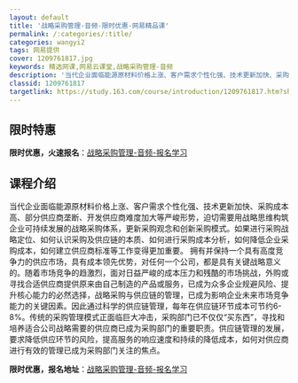 ```yaml
---
layout: default
title: '战略采购管理-音频-限时优惠-网易精品课'
permalink: /:categories/:title/
categories: wangyi2
tags: 网易提供
cover: 1209761817.jpg
keywords: 精选网课,网易云课堂,战略采购管理-音频
description: '当代企业面临能源原材料价格上涨、客户需求个性化强、技术更新加快、采购成本高、部分供应商垄断、开发供应商难度加大等严峻形势'
classid: 1209761817
targetlink: https://study.163.com/course/introduction/1209761817.htm?share=1&shareId=1025206652&utm_campaign=share&utm_medium=iphoneShare&utm_source=&utm_u=1025206652
---
```


## 限时特惠

**限时优惠，火速报名**：[战略采购管理-音频-报名学习](https://study.163.com/course/introduction/1209761817.htm?share=1&shareId=1025206652&utm_campaign=share&utm_medium=iphoneShare&utm_source=&utm_u=1025206652)

## 课程介绍

当代企业面临能源原材料价格上涨、客户需求个性化强、技术更新加快、采购成本高、部分供应商垄断、开发供应商难度加大等严峻形势，迫切需要用战略思维构筑企业可持续发展的战略采购体系，更新采购观念和创新采购模式。如果进行采购战略定位、如何认识采购及供应链的本质、如何进行采购成本分析，如何降低企业采购成本，如何建立供应商标准等工作变得更加重要。 拥有并保持一个具有高度竞争力的供应市场，具有成本领先优势，对任何一个公司，都是具有关键战略意义的。随着市场竞争的趋激烈，面对日益严峻的成本压力和残酷的市场挑战，外购或寻找合适供应商提供原来由自己制造的产品或服务，已成为众多企业规避风险、提升核心能力的必然选择，战略采购与供应链的管理，已成为影响企业未来市场竞争能力的关键因素。因此通过科学的供应链管理，每年在供应链环节成本可节约6-8%。传统的采购管理模式正面临巨大冲击，采购部门已不仅仅“买东西”，寻找和培养适合公司战略需要的供应商已成为采购部门的重要职责。供应链管理的发展，要求降低供应环节的风险，提高服务的响应速度和持续的降低成本，如何对供应商进行有效的管理已成为采购部门关注的焦点。

**限时优惠，报名地址**：[战略采购管理-音频-报名学习](https://study.163.com/course/introduction/1209761817.htm?share=1&shareId=1025206652&utm_campaign=share&utm_medium=iphoneShare&utm_source=&utm_u=1025206652)

